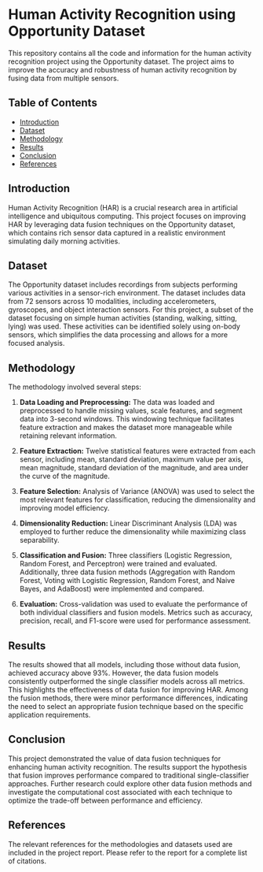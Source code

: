 # Human Activity Recognition using Opportunity Dataset

This repository contains all the code and information for the human activity recognition project using the Opportunity dataset. The project aims to improve the accuracy and robustness of human activity recognition by fusing data from multiple sensors.

## Table of Contents

* [Introduction](#introduction)
* [Dataset](#dataset)
* [Methodology](#methodology)
* [Results](#results)
* [Conclusion](#conclusion)
* [References](#references)


## Introduction

Human Activity Recognition (HAR) is a crucial research area in artificial intelligence and ubiquitous computing. This project focuses on improving HAR by leveraging data fusion techniques on the Opportunity dataset, which contains rich sensor data captured in a realistic environment simulating daily morning activities.


## Dataset

The Opportunity dataset includes recordings from subjects performing various activities in a sensor-rich environment. The dataset includes data from 72 sensors across 10 modalities, including accelerometers, gyroscopes, and object interaction sensors. For this project, a subset of the dataset focusing on simple human activities (standing, walking, sitting, lying) was used. These activities can be identified solely using on-body sensors, which simplifies the data processing and allows for a more focused analysis.


## Methodology

The methodology involved several steps:

1. **Data Loading and Preprocessing:** The data was loaded and preprocessed to handle missing values, scale features, and segment data into 3-second windows. This windowing technique facilitates feature extraction and makes the dataset more manageable while retaining relevant information.

2. **Feature Extraction:** Twelve statistical features were extracted from each sensor, including mean, standard deviation, maximum value per axis, mean magnitude, standard deviation of the magnitude, and area under the curve of the magnitude.

3. **Feature Selection:** Analysis of Variance (ANOVA) was used to select the most relevant features for classification, reducing the dimensionality and improving model efficiency.

4. **Dimensionality Reduction:** Linear Discriminant Analysis (LDA) was employed to further reduce the dimensionality while maximizing class separability.

5. **Classification and Fusion:** Three classifiers (Logistic Regression, Random Forest, and Perceptron) were trained and evaluated. Additionally, three data fusion methods (Aggregation with Random Forest, Voting with Logistic Regression, Random Forest, and Naive Bayes, and AdaBoost) were implemented and compared.

6. **Evaluation:** Cross-validation was used to evaluate the performance of both individual classifiers and fusion models.  Metrics such as accuracy, precision, recall, and F1-score were used for performance assessment.


## Results

The results showed that all models, including those without data fusion, achieved accuracy above 93%. However, the data fusion models consistently outperformed the single classifier models across all metrics. This highlights the effectiveness of data fusion for improving HAR. Among the fusion methods, there were minor performance differences, indicating the need to select an appropriate fusion technique based on the specific application requirements.

## Conclusion

This project demonstrated the value of data fusion techniques for enhancing human activity recognition. The results support the hypothesis that fusion improves performance compared to traditional single-classifier approaches. Further research could explore other data fusion methods and investigate the computational cost associated with each technique to optimize the trade-off between performance and efficiency.

## References

The relevant references for the methodologies and datasets used are included in the project report. Please refer to the report for a complete list of citations.
